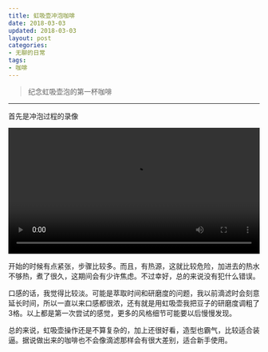 ```yaml
---
title: 虹吸壶冲泡咖啡
date: 2018-03-03
updated: 2018-03-03
layout: post
categories:
- 无聊的日常
tags:
- 咖啡
---
```


> 纪念虹吸壶泡的第一杯咖啡

---

首先是冲泡过程的录像

<video id="video" controls="" preload="metadata" width="100%">
    <source id="webm" src="https://oss.keybrl.com/images/siphon/1.webm" type="video/webm">
    <p>Your user agent does not support the HTML5 Video element.</p>
</video>

开始的时候有点紧张，步骤比较多。而且，有热源，这就比较危险，加进去的热水不够热，煮了很久，这期间会有少许焦虑。不过幸好，总的来说没有犯什么错误。

口感的话，我觉得比较淡。可能是萃取时间和研磨度的问题，我以前滴滤时会刻意延长时间，所以一直以来口感都很浓，还有就是用虹吸壶我把豆子的研磨度调粗了3格。以上都是第一次尝试的感觉，更多的风格细节可能要以后慢慢发现。

总的来说，虹吸壶操作还是不算复杂的，加上还很好看，造型也霸气，比较适合装逼。据说做出来的咖啡也不会像滴滤那样会有很大差别，适合新手使用。
